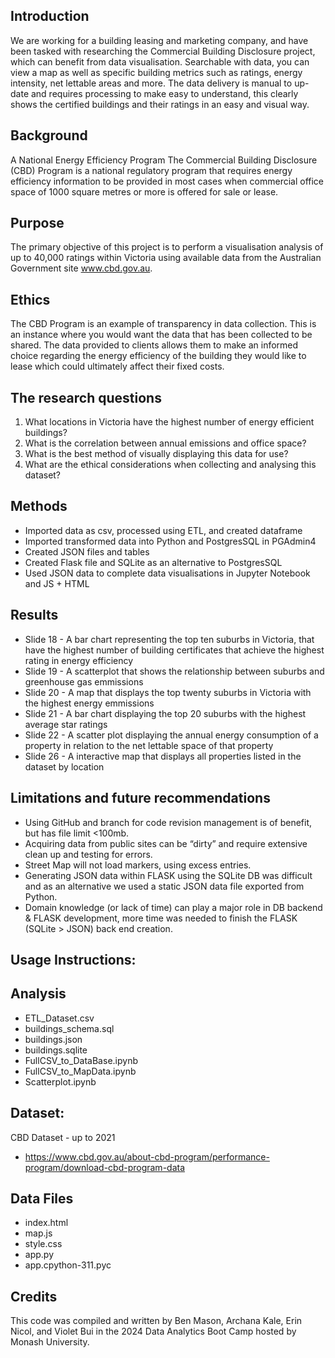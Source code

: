 Introduction
-
We are working for a building leasing and marketing company, and have been tasked with researching the Commercial Building Disclosure project, which can benefit from data visualisation. 
Searchable with data, you can view a map as well as specific building metrics such as ratings, energy intensity, net lettable areas and more.
The data delivery is manual to up-date and requires processing to make easy to understand, this clearly shows the certified buildings and their ratings in an easy and visual way.

Background
-
A National Energy Efficiency Program
The Commercial Building Disclosure (CBD) Program is a national regulatory program that requires energy efficiency information to be provided in most cases when commercial office space of 1000 square metres or more is offered for sale or lease.

Purpose
-
The primary objective of this project is to perform a visualisation analysis of up to 40,000 ratings within Victoria using available data from the Australian Government site www.cbd.gov.au.

Ethics
-
The CBD Program is an example of transparency in data collection. This is an instance where you would want the data that has been collected to be shared. The data provided to clients allows them to make an informed choice regarding the energy efficiency of the building they would like to lease which could ultimately affect their fixed costs. 

The research questions
-
1. What locations in Victoria have the highest number of energy efficient buildings?
2. What is the correlation between annual emissions and office space?
3. What is the best method of visually displaying this data for use?
4. What are the ethical considerations when collecting and analysing this dataset?


Methods
-
- Imported data as csv, processed using ETL, and created dataframe
- Imported transformed data into Python and PostgresSQL in PGAdmin4
- Created JSON files and tables 
- Created Flask file and SQLite as an alternative to PostgresSQL
- Used JSON data to complete data visualisations in Jupyter Notebook and JS + HTML

Results
-
- Slide 18 - A bar chart representing the top ten suburbs in Victoria, that have the highest number of building certificates that achieve the highest rating in energy efficiency
- Slide 19 - A scatterplot that shows the relationship between suburbs and greenhouse gas emmissions
- Slide 20 - A map that displays the top twenty suburbs in Victoria with the highest energy emmissions
- Slide 21 - A bar chart displaying the top 20 suburbs with the highest average star ratings
- Slide 22 - A scatter plot displaying the annual energy consumption of a property in relation to the net lettable space of that property
- Slide 26 - A interactive map that displays all properties listed in the dataset by location

Limitations and future recommendations
-
- Using GitHub and branch for code revision management is of benefit, but has file limit <100mb. 
- Acquiring data from public sites can be “dirty” and require extensive clean up and testing for errors.
- Street Map will not load markers, using excess entries. 
- Generating JSON data within FLASK using the SQLite DB was difficult and as an alternative we used a static JSON data file exported from Python.
- Domain knowledge (or lack of time) can play a major role in DB backend & FLASK development, more time was needed to finish the FLASK (SQLite > JSON) back end creation.

Usage Instructions:
-
 Analysis
 -
 - ETL_Dataset.csv
 - buildings_schema.sql
 - buildings.json
 - buildings.sqlite
 - FullCSV_to_DataBase.ipynb
 - FullCSV_to_MapData.ipynb
 - Scatterplot.ipynb
 
 Dataset:
 -
CBD Dataset - up to 2021
- https://www.cbd.gov.au/about-cbd-program/performance-program/download-cbd-program-data

Data Files
 -
- index.html
- map.js
- style.css
- app.py
- app.cpython-311.pyc

Credits
-
This code was compiled and written by Ben Mason, Archana Kale, Erin Nicol, and Violet Bui in the 2024 Data Analytics Boot Camp hosted by Monash University.
